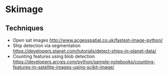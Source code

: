 # Skimage

## Techniques
* Open sat images http://www.acgeospatial.co.uk/fastest-image-python/
* Ship detection via segmentation https://developers.planet.com/tutorials/detect-ships-in-planet-data/
* Counting features using blob detection https://developers.arcgis.com/python/sample-notebooks/counting-features-in-satellite-images-using-scikit-image/